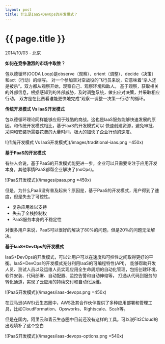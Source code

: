 ```yaml
---
layout: post
title: 什么是IaaS+DevOps的开发模式？
---
```


{{ page.title }}
================

<p class="meta">2014/10/03 - 北京</p>

<b>如何在竞争激烈的市场中取胜？</b>

包以德循环(OODA Loop)是observe（观察）、orient（调整）、decide（决策）和act（行动）的缩写。
对一个参加空对空战役的飞行员来说，它意味着“杀人还是被杀”。双方都从观察开始，观察自己、观察环境和敌人。
基于观察，获取相关的外部信息，根据感知到的外部威胁，及时调整系统，做出应对决策，并采取相应行动。
双方是在比赛看谁能更快地完成“观察—调整—决策—行动”的循环。

<b>传统开发模式 Vs IaaS开发模式</b>

包以德循环理论同样能够应用于残酷的商战。这也是IaaS服务能够快速发展的原因。和传统开发模式相比，基于IaaS的开发模式可以
快速创建资源，避免审批、采购和安装所需要花费的大量时间，极大的加快了企业行动的速度。

![传统开发模式 Vs IaaS开发模式](/images/traditional-iaas.png =450x)

<b>基于PaaS的开发模式</b>

有些人会说，基于PaaS的开发模式能更进一步，企业可以只需要专注于应用开发本身，其他事情PaaS都帮企业解决了(noOps)。

![PaaS开发模式](/images/paas.png =450x)

但是，为什么PaaS没有普及起来？原因是，基于PaaS的开发模式，用户得到了速度，但是失去了可控性。

* 复杂应用难以支持
* 失去了全栈控制权
* PaaS服务本身的不稳定性

对很多用户来说，PaaS可以很好的解决了80%的问题，但是20%的问题无法解决。

<b>基于IaaS+DevOps的开发模式</b>

IaaS+DevOps的开发模式，可以让用户可以在速度和可控性之间取得更好的平衡。IaaS+DevOps的开发模式充分利用IaaS的可编程特性(API)，
能够帮助开发人员、测试人员以及运维人员实现应用全生命周期的自动化管理，包括创建环境、软件安装、代码部署、自动配置、监控告警和自动伸缩等，
打通从代码到服务的转化通道，实现了云应用的持续交付和自动化运维。

![PaaS开发模式](/images/iaas-devops.png =450x)

在亚马逊(AWS)云生态圈中，AWS及其合作伙伴提供了多种应用部署和管理工具，比如CloudFormation、Opsworks、Rightscale、Scalr等。

但是在国内，阿里云和青云生态圈中目前还没有这样的工具，可以说Fit2Cloud的出现填补了这个空白

![PaaS开发模式](/images/iaas-devops-options.png =540x)
